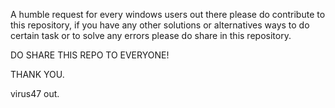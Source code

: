 A humble request for every windows users out there please do contribute to this repository, if you have any other solutions or alternatives ways to do certain task or to solve any errors please do share in this repository.

DO SHARE THIS REPO TO EVERYONE!

THANK YOU.

virus47 out.
